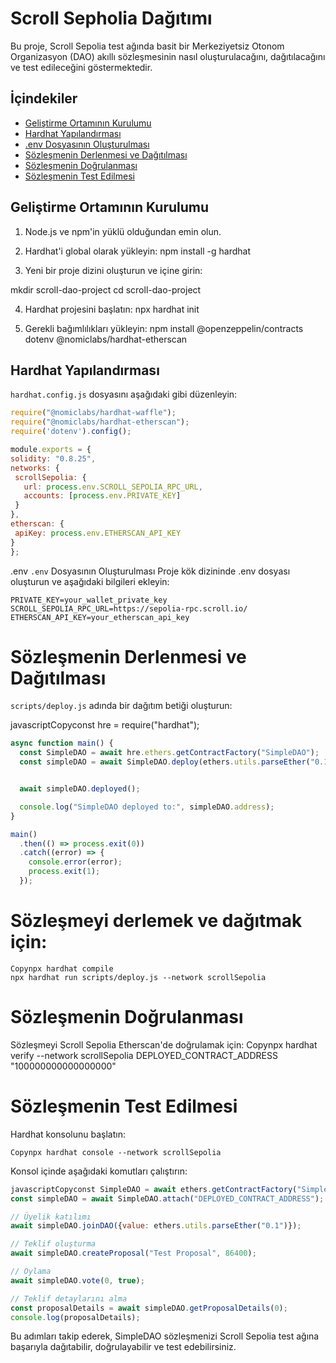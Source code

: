 # Scroll Sepholia Dağıtımı

Bu proje, Scroll Sepolia test ağında basit bir Merkeziyetsiz Otonom Organizasyon (DAO) akıllı sözleşmesinin nasıl oluşturulacağını, dağıtılacağını ve test edileceğini göstermektedir.

## İçindekiler

- [Geliştirme Ortamının Kurulumu](#geliştirme-ortamının-kurulumu)
- [Hardhat Yapılandırması](#hardhat-yapılandırması)
- [.env Dosyasının Oluşturulması](#env-dosyasının-oluşturulması)
- [Sözleşmenin Derlenmesi ve Dağıtılması](#sözleşmenin-derlenmesi-ve-dağıtılması)
- [Sözleşmenin Doğrulanması](#sözleşmenin-doğrulanması)
- [Sözleşmenin Test Edilmesi](#sözleşmenin-test-edilmesi)

## Geliştirme Ortamının Kurulumu

1. Node.js ve npm'in yüklü olduğundan emin olun.

2. Hardhat'i global olarak yükleyin:
npm install -g hardhat

3. Yeni bir proje dizini oluşturun ve içine girin:

mkdir scroll-dao-project
cd scroll-dao-project

4. Hardhat projesini başlatın:
npx hardhat init

5. Gerekli bağımlılıkları yükleyin:
npm install @openzeppelin/contracts dotenv @nomiclabs/hardhat-etherscan

## Hardhat Yapılandırması

`hardhat.config.js` dosyasını aşağıdaki gibi düzenleyin:

```javascript
require("@nomiclabs/hardhat-waffle");
require("@nomiclabs/hardhat-etherscan");
require('dotenv').config();

module.exports = {
solidity: "0.8.25",
networks: {
 scrollSepolia: {
   url: process.env.SCROLL_SEPOLIA_RPC_URL,
   accounts: [process.env.PRIVATE_KEY]
 }
},
etherscan: {
 apiKey: process.env.ETHERSCAN_API_KEY
}
};
```
.env  `.env` Dosyasının Oluşturulması
Proje kök dizininde .env dosyası oluşturun ve aşağıdaki bilgileri ekleyin:
```
PRIVATE_KEY=your_wallet_private_key
SCROLL_SEPOLIA_RPC_URL=https://sepolia-rpc.scroll.io/
ETHERSCAN_API_KEY=your_etherscan_api_key
```
# Sözleşmenin Derlenmesi ve Dağıtılması

`scripts/deploy.js` adında bir dağıtım betiği oluşturun:

javascriptCopyconst hre = require("hardhat");
```javascript
async function main() {
  const SimpleDAO = await hre.ethers.getContractFactory("SimpleDAO");
  const simpleDAO = await SimpleDAO.deploy(ethers.utils.parseEther("0.1")); // 0.1 ETH üyelik ücreti


  await simpleDAO.deployed();

  console.log("SimpleDAO deployed to:", simpleDAO.address);
}

main()
  .then(() => process.exit(0))
  .catch((error) => {
    console.error(error);
    process.exit(1);
  });
```

# Sözleşmeyi derlemek ve dağıtmak için:
```
Copynpx hardhat compile
npx hardhat run scripts/deploy.js --network scrollSepolia
```
# Sözleşmenin Doğrulanması
Sözleşmeyi Scroll Sepolia Etherscan'de doğrulamak için:
Copynpx hardhat verify --network scrollSepolia DEPLOYED_CONTRACT_ADDRESS "100000000000000000"
# Sözleşmenin Test Edilmesi

Hardhat konsolunu başlatın:
```
Copynpx hardhat console --network scrollSepolia
```

Konsol içinde aşağıdaki komutları çalıştırın:
```javascript
javascriptCopyconst SimpleDAO = await ethers.getContractFactory("SimpleDAO");
const simpleDAO = await SimpleDAO.attach("DEPLOYED_CONTRACT_ADDRESS");

// Üyelik katılımı
await simpleDAO.joinDAO({value: ethers.utils.parseEther("0.1")});

// Teklif oluşturma
await simpleDAO.createProposal("Test Proposal", 86400);

// Oylama
await simpleDAO.vote(0, true);

// Teklif detaylarını alma
const proposalDetails = await simpleDAO.getProposalDetails(0);
console.log(proposalDetails);
```
Bu adımları takip ederek, SimpleDAO sözleşmenizi Scroll Sepolia test ağına başarıyla dağıtabilir, doğrulayabilir ve test edebilirsiniz.
